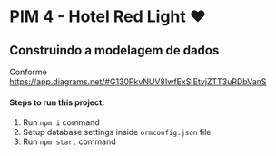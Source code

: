 # PIM 4 - Hotel Red Light ❤️

## Construindo a modelagem de dados

Conforme https://app.diagrams.net/#G130PkvNUV8IwfExSIEtvjZTT3uRDbVanS

#### Steps to run this project:

1. Run `npm i` command
2. Setup database settings inside `ormconfig.json` file
3. Run `npm start` command
